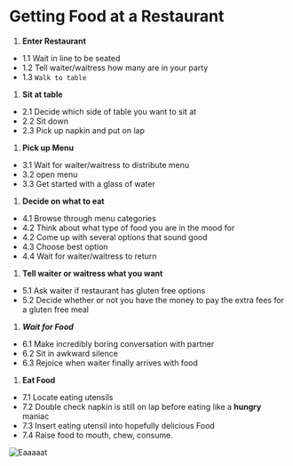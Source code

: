 # Getting Food at a Restaurant

1. **Enter Restaurant**
- 1.1 Wait in line to be seated
- 1.2 Tell waiter/waitress how many are in your party
- 1.3 `Walk to table`

1. **Sit at table**
- 2.1 Decide which side of table you want to sit at
- 2.2 Sit down
- 2.3 Pick up napkin and put on lap

1. **Pick up Menu**
- 3.1 Wait for waiter/waitress to distribute menu
- 3.2 open menu
- 3.3 Get started with a glass of water

1. **Decide on what to eat**
- 4.1 Browse through menu categories
- 4.2 Think about what type of food you are in the mood for
- 4.2 Come up with several options that sound good
- 4.3 Choose best option
- 4.4 Wait for waiter/waitress to return

1. **Tell waiter or waitress what you want**
- 5.1 Ask waiter if restaurant has gluten free options
- 5.2 Decide whether or not you have the money to pay the extra fees for a gluten free meal

1. **_Wait for Food_**
- 6.1 Make incredibly boring conversation with partner
- 6.2 Sit in awkward silence
- 6.3 Rejoice when waiter finally arrives with food

1. **Eat Food**
- 7.1 Locate eating utensils
- 7.2 Double check napkin is still on lap before eating like a **hungry** maniac
- 7.3 Insert eating utensil into hopefully delicious Food
- 7.4 Raise food to mouth, chew, consume.

![Eaaaaat](https://www.google.com/url?sa=i&source=images&cd=&cad=rja&uact=8&ved=2ahUKEwjW4Ke1o6bgAhUo2oMKHS3SCuMQjRx6BAgBEAU&url=https%3A%2F%2Fwww.youtube.com%2Fwatch%3Fv%3Db7Nd_1cujYM&psig=AOvVaw3mIyAnhWx228aJ4ZWLDh7B&ust=1549513937465432)
